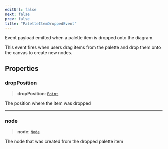 ```yaml
---
editUrl: false
next: false
prev: false
title: "PaletteItemDroppedEvent"
---
```


Event payload emitted when a palette item is dropped onto the diagram.

This event fires when users drag items from the palette and drop them
onto the canvas to create new nodes.

## Properties

### dropPosition

> **dropPosition**: [`Point`](/docs/api/types/point/)

The position where the item was dropped

***

### node

> **node**: [`Node`](/docs/api/types/node/)

The node that was created from the dropped palette item
